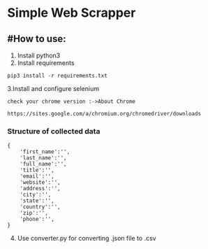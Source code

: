 # Simple Web Scrapper
## #How to use:

1. Install python3 
2. Install requirements
```
pip3 install -r requirements.txt 
```
3.Install and configure selenium

```
check your chrome version :->About Chrome 

https://sites.google.com/a/chromium.org/chromedriver/downloads
```
### Structure of collected data
```
{
    'first_name':'',
    'last_name':'',
    'full_name':'',
    'title':'',
    'email':'',
    'website':'',
    'address':'',
    'city':'',
    'state':'',
    'country':'',
    'zip':'',
    'phone':'',
}
```
4. Use converter.py for converting .json file to .csv
